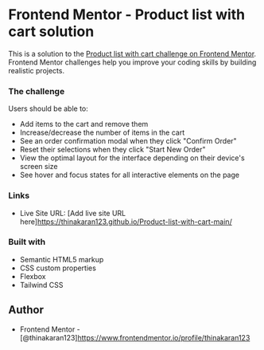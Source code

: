 # Frontend Mentor - Product list with cart solution

This is a solution to the [Product list with cart challenge on Frontend Mentor](https://www.frontendmentor.io/challenges/product-list-with-cart-5MmqLVAp_d). Frontend Mentor challenges help you improve your coding skills by building realistic projects.

### The challenge

Users should be able to:

- Add items to the cart and remove them
- Increase/decrease the number of items in the cart
- See an order confirmation modal when they click "Confirm Order"
- Reset their selections when they click "Start New Order"
- View the optimal layout for the interface depending on their device's screen size
- See hover and focus states for all interactive elements on the page

### Links

- Live Site URL: [Add live site URL here]https://thinakaran123.github.io/Product-list-with-cart-main/

### Built with

- Semantic HTML5 markup
- CSS custom properties
- Flexbox
- Tailwind CSS

## Author

- Frontend Mentor - [@thinakaran123]https://www.frontendmentor.io/profile/thinakaran123
